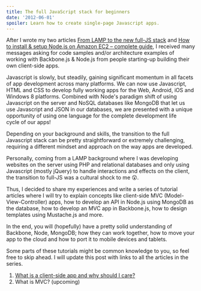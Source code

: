 ```yaml
---
title: The full JavaScript stack for beginners
date: '2012-06-01'
spoiler: Learn how to create single-page Javascript apps.
---
```


After I wrote my two articles [From LAMP to the new full-JS stack](/from-lamp-to-the-new-full-js-web-stack-with-node-js-mongodb-jquery-backbone-js-and-other-cool-stuff) and [How to install & setup Node.js on Amazon EC2 – complete guide](/how-to-install-setup-node-js-on-amazon-aws-ec2-complete-guide), I received many messages asking for code samples and/or architecture examples of working with Backbone.js & Node.js from people starting-up building their own client-side apps.

Javascript is slowly, but steadily, gaining significant momentum in all facets of app development across many platforms. We can now use Javascript, HTML and CSS to develop fully working apps for the Web, Android, iOS and Windows 8 platforms. Combined with Node's paradigm shift of using Javascript on the server and NoSQL databases like MongoDB that let us use Javascript and JSON in our databases, we are presented with a unique opportunity of using one language for the complete development life cycle of our apps!

Depending on your background and skills, the transition to the full Javascript stack can be pretty straightforward or extremely challenging, requiring a different mindset and approach on the way apps are developed.

Personally, coming from a LAMP background where I was developing websites on the server using PHP and relational databases and only using Javascript (mostly jQuery) to handle interactions and effects on the client, the transition to full-JS was a cultural shock to me 😲.

Thus, I decided to share my experiences and write a series of tutorial articles where I will try to explain concepts like client-side MVC (Model-View-Controller) apps, how to develop an API in Node.js using MongoDB as the database, how to develop an MVC app in Backbone.js, how to design templates using Mustache.js and more.

In the end, you will (hopefully) have a pretty solid understanding of Backbone, Node, MongoDB; how they can work together, how to move your app to the cloud and how to port it to mobile devices and tablets.

Some parts of these tutorials might be common knowledge to you, so feel free to skip ahead. I will update this post with links to all the articles in the series.

1. [What is a client-side app and why should I care?](/what-is-a-client-side-app-and-why-should-i-care/)
2. What is MVC? (upcoming)
